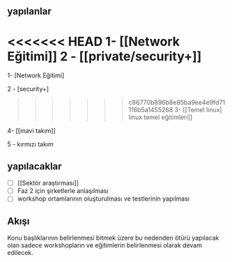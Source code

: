 ## yapılanlar
<<<<<<< HEAD
1- [[Network Eğitimi]]
2 - [[private/security+]]
=======
1- [Network Eğitimi]

2 - [security+]

>>>>>>> c86770b896b8e85ba9ee4e9fd71116b5a1455268
3- [[Temel linux| linux temel eğitimleri]]

4- [[mavi takım]] 

5 - kırmızı takım
## yapılacaklar

- [ ] [[Sektör araştırması]]
- [ ] Faz 2 için şirketlerle anlaşılması
- [ ] workshop ortamlarının oluşturulması ve testlerinin yapılması
## Akışı
Konu başlıklarının belirlenmesi bitmek üzere bu nedenden ötürü yapılacak olan sadece workshopların ve eğitimlerin belirlenmesi olarak devam edilecek. 
